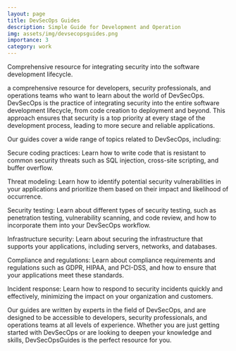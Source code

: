 ```yaml
---
layout: page
title: DevSecOps Guides
description: Simple Guide for Development and Operation
img: assets/img/devsecopsguides.png
importance: 3
category: work
---
```


Comprehensive resource for integrating security into the software development lifecycle.


a comprehensive resource for developers, security professionals, and operations teams who want to learn about the world of DevSecOps. DevSecOps is the practice of integrating security into the entire software development lifecycle, from code creation to deployment and beyond. This approach ensures that security is a top priority at every stage of the development process, leading to more secure and reliable applications.

Our guides cover a wide range of topics related to DevSecOps, including:

Secure coding practices: Learn how to write code that is resistant to common security threats such as SQL injection, cross-site scripting, and buffer overflow.

Threat modeling: Learn how to identify potential security vulnerabilities in your applications and prioritize them based on their impact and likelihood of occurrence.

Security testing: Learn about different types of security testing, such as penetration testing, vulnerability scanning, and code review, and how to incorporate them into your DevSecOps workflow.

Infrastructure security: Learn about securing the infrastructure that supports your applications, including servers, networks, and databases.

Compliance and regulations: Learn about compliance requirements and regulations such as GDPR, HIPAA, and PCI-DSS, and how to ensure that your applications meet these standards.

Incident response: Learn how to respond to security incidents quickly and effectively, minimizing the impact on your organization and customers.

Our guides are written by experts in the field of DevSecOps, and are designed to be accessible to developers, security professionals, and operations teams at all levels of experience. Whether you are just getting started with DevSecOps or are looking to deepen your knowledge and skills, DevSecOpsGuides is the perfect resource for you.